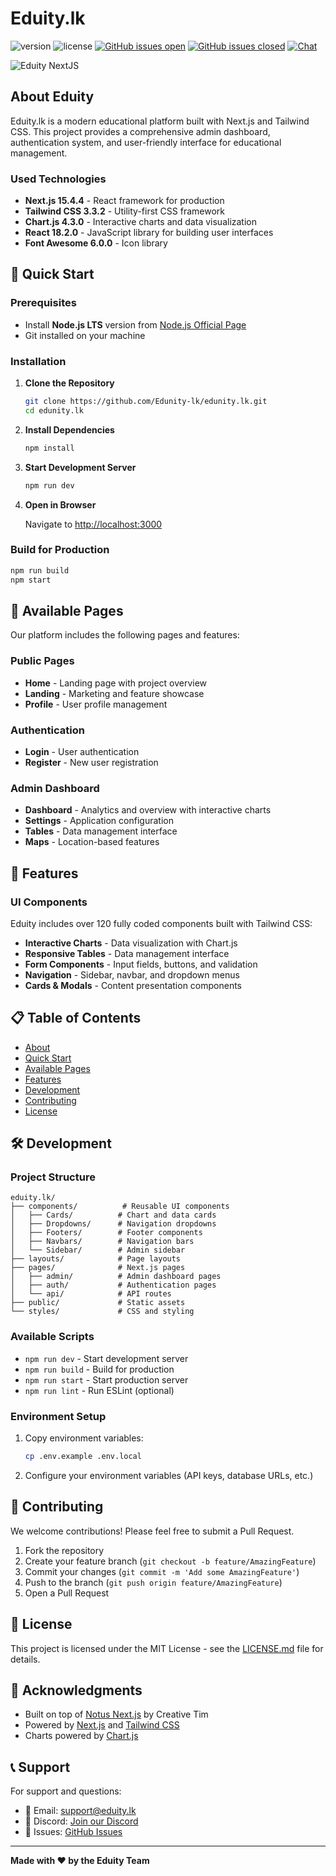 # Eduity.lk

<!-- Change Version Number  -->
<!-- Licence File add Here  -->
<!--Open Issue Indicator -->
<!-- Issue Closed Indicator -->
<!-- Discord Link  --> 

![version](https://img.shields.io/badge/version-1.1.0-blue.svg) ![license](https://img.shields.io/badge/license-MIT-blue.svg) <a href="https://github.com/Edunity-lk/edunity.lk/issues?q=is%3Aopen+is%3Aissue" target="_blank">![GitHub issues open](https://img.shields.io/github/issues/Edunity-lk/edunity.lk.svg)</a> <a href="https://github.com/Edunity-lk/edunity.lk/issues?q=is%3Aissue+is%3Aclosed" target="_blank">![GitHub issues closed](https://img.shields.io/github/issues-closed-raw/Edunity-lk/edunity.lk.svg)</a> <a href="#" target="_blank">![Chat](https://img.shields.io/badge/chat-on%20discord-7289da.svg)</a>

<!-- Add Our Own Page Images  -->
![Eduity NextJS](https://github.com/creativetimofficial/public-assets/blob/master/notus-nextjs/notus-nextjs.jpg?raw=true)

## About Eduity

Eduity.lk is a modern educational platform built with Next.js and Tailwind CSS. This project provides a comprehensive admin dashboard, authentication system, and user-friendly interface for educational management.

### Used Technologies 

- **Next.js 15.4.4** - React framework for production
- **Tailwind CSS 3.3.2** - Utility-first CSS framework
- **Chart.js 4.3.0** - Interactive charts and data visualization
- **React 18.2.0** - JavaScript library for building user interfaces
- **Font Awesome 6.0.0** - Icon library 

## 🚀 Quick Start

### Prerequisites

- Install **Node.js LTS** version from [Node.js Official Page](https://nodejs.org/en/download)
- Git installed on your machine

### Installation

1. **Clone the Repository**
   ```bash
   git clone https://github.com/Edunity-lk/edunity.lk.git
   cd edunity.lk
   ```

2. **Install Dependencies**
   ```bash
   npm install
   ```

3. **Start Development Server**
   ```bash
   npm run dev
   ```

4. **Open in Browser**
   
   Navigate to [http://localhost:3000](http://localhost:3000)

### Build for Production

```bash
npm run build
npm start
```

## 📱 Available Pages

Our platform includes the following pages and features:

### Public Pages

- **Home** - Landing page with project overview
- **Landing** - Marketing and feature showcase  
- **Profile** - User profile management

### Authentication

- **Login** - User authentication
- **Register** - New user registration

### Admin Dashboard

- **Dashboard** - Analytics and overview with interactive charts
- **Settings** - Application configuration
- **Tables** - Data management interface
- **Maps** - Location-based features

## 🎨 Features

### UI Components

Eduity includes over 120 fully coded components built with Tailwind CSS:

- **Interactive Charts** - Data visualization with Chart.js
- **Responsive Tables** - Data management interface
- **Form Components** - Input fields, buttons, and validation
- **Navigation** - Sidebar, navbar, and dropdown menus
- **Cards & Modals** - Content presentation components


## 📋 Table of Contents

- [About](#about-eduity)
- [Quick Start](#quick-start)
- [Available Pages](#available-pages)
- [Features](#features)
- [Development](#development)
- [Contributing](#contributing)
- [License](#license)

## 🛠️ Development

### Project Structure

```text
eduity.lk/
├── components/          # Reusable UI components
│   ├── Cards/          # Chart and data cards
│   ├── Dropdowns/      # Navigation dropdowns
│   ├── Footers/        # Footer components
│   ├── Navbars/        # Navigation bars
│   └── Sidebar/        # Admin sidebar
├── layouts/            # Page layouts
├── pages/              # Next.js pages
│   ├── admin/          # Admin dashboard pages
│   ├── auth/           # Authentication pages
│   └── api/            # API routes
├── public/             # Static assets
└── styles/             # CSS and styling
```

### Available Scripts

- `npm run dev` - Start development server
- `npm run build` - Build for production
- `npm run start` - Start production server
- `npm run lint` - Run ESLint (optional)

### Environment Setup

1. Copy environment variables:
   ```bash
   cp .env.example .env.local
   ```

2. Configure your environment variables (API keys, database URLs, etc.)

## 🤝 Contributing

We welcome contributions! Please feel free to submit a Pull Request.

1. Fork the repository
2. Create your feature branch (`git checkout -b feature/AmazingFeature`)
3. Commit your changes (`git commit -m 'Add some AmazingFeature'`)
4. Push to the branch (`git push origin feature/AmazingFeature`)
5. Open a Pull Request

## 📄 License

This project is licensed under the MIT License - see the [LICENSE.md](LICENSE.md) file for details.

## 🙏 Acknowledgments

- Built on top of [Notus Next.js](https://www.creative-tim.com/product/notus-nextjs) by Creative Tim
- Powered by [Next.js](https://nextjs.org/) and [Tailwind CSS](https://tailwindcss.com/)
- Charts powered by [Chart.js](https://www.chartjs.org/)

## 📞 Support

For support and questions:

- 📧 Email: [support@eduity.lk](mailto:support@eduity.lk)
- 💬 Discord: [Join our Discord](https://discord.gg/eduity)
- 🐛 Issues: [GitHub Issues](https://github.com/Edunity-lk/edunity.lk/issues)

---

**Made with ❤️ by the Eduity Team**
